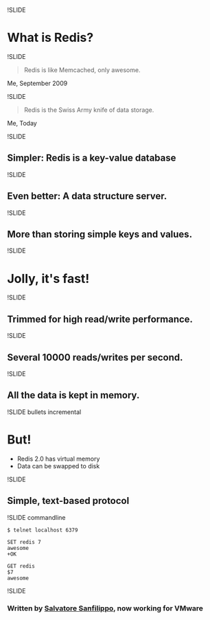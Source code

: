 !SLIDE

# What is Redis? #

!SLIDE

> Redis is like Memcached, only awesome.

<p class="caption">Me, September 2009</p>

!SLIDE

> Redis is the Swiss Army knife of data storage.

<p class="caption">Me, Today</p>

!SLIDE

## Simpler: Redis is a key-value database ##

!SLIDE

## Even better: A data structure server. ##

!SLIDE

## More than storing simple keys and values. ##

!SLIDE

# Jolly, it's fast! #

!SLIDE

## Trimmed for high read/write performance. ##

!SLIDE

## Several 10000 reads/writes per second. ##

!SLIDE

## All the data is kept in memory. ##

!SLIDE bullets incremental

# But! #

* Redis 2.0 has virtual memory
* Data can be swapped to disk

!SLIDE

## Simple, text-based protocol ##

!SLIDE commandline 

    $ telnet localhost 6379

    SET redis 7      
    awesome
    +OK

    GET redis
    $7
    awesome

!SLIDE

### Written by [Salvatore Sanfilippo](http://twitter.com/antirez), now working for VMware ###
